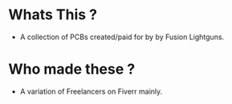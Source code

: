 # Whats This ?

- A collection of PCBs created/paid for by  by Fusion Lightguns.

# Who made these ? 

- A variation of Freelancers on Fiverr mainly.
